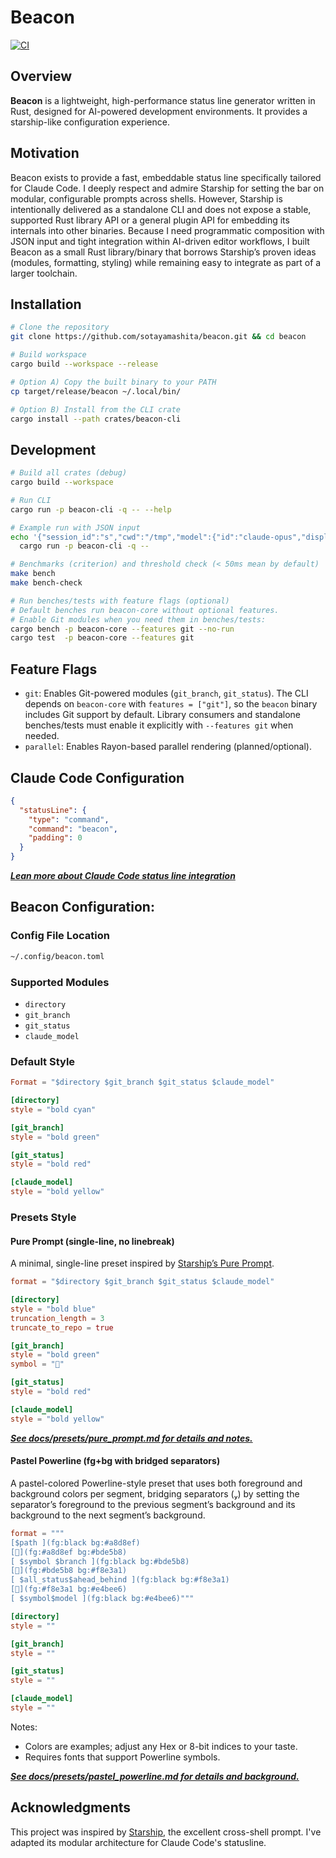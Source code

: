 # Beacon

[![CI](https://github.com/sotayamashita/beacon/actions/workflows/ci.yml/badge.svg)](https://github.com/sotayamashita/beacon/actions/workflows/ci.yml)

## Overview
<!-- LLM Instructions: Update @specs/project.md when you change this section -->

**Beacon** is a lightweight, high-performance status line generator written in Rust, designed for AI-powered development environments. It provides a starship-like configuration experience.

## Motivation

Beacon exists to provide a fast, embeddable status line specifically tailored for Claude Code. I deeply respect and admire Starship for setting the bar on modular, configurable prompts across shells. However, Starship is intentionally delivered as a standalone CLI and does not expose a stable, supported Rust library API or a general plugin API for embedding its internals into other binaries. Because I need programmatic composition with JSON input and tight integration within AI-driven editor workflows, I built Beacon as a small Rust library/binary that borrows Starship’s proven ideas (modules, formatting, styling) while remaining easy to integrate as part of a larger toolchain.

## Installation

```bash
# Clone the repository
git clone https://github.com/sotayamashita/beacon.git && cd beacon

# Build workspace
cargo build --workspace --release

# Option A) Copy the built binary to your PATH
cp target/release/beacon ~/.local/bin/

# Option B) Install from the CLI crate
cargo install --path crates/beacon-cli
```

## Development

```bash
# Build all crates (debug)
cargo build --workspace

# Run CLI
cargo run -p beacon-cli -q -- --help

# Example run with JSON input
echo '{"session_id":"s","cwd":"/tmp","model":{"id":"claude-opus","display_name":"Opus"}}' | \
  cargo run -p beacon-cli -q --

# Benchmarks (criterion) and threshold check (< 50ms mean by default)
make bench
make bench-check

# Run benches/tests with feature flags (optional)
# Default benches run beacon-core without optional features.
# Enable Git modules when you need them in benches/tests:
cargo bench -p beacon-core --features git --no-run
cargo test  -p beacon-core --features git
```

## Feature Flags

- `git`: Enables Git-powered modules (`git_branch`, `git_status`). The CLI depends on
  `beacon-core` with `features = ["git"]`, so the `beacon` binary includes Git support by default.
  Library consumers and standalone benches/tests must enable it explicitly with
  `--features git` when needed.
- `parallel`: Enables Rayon-based parallel rendering (planned/optional).

## Claude Code Configuration

```json
{
  "statusLine": {
    "type": "command",
    "command": "beacon",
    "padding": 0
  }
}
```

_**[Lean more about Claude Code status line integration](https://docs.anthropic.com/en/docs/claude-code/statusline)**_

## Beacon Configuration:

### Config File Location

```bash
~/.config/beacon.toml
```

### Supported Modules

- `directory`
- `git_branch`
- `git_status`
- `claude_model`

### Default Style

```toml
Format = "$directory $git_branch $git_status $claude_model"

[directory]
style = "bold cyan"

[git_branch]
style = "bold green"

[git_status]
style = "bold red"

[claude_model]
style = "bold yellow"
```

### Presets Style

#### Pure Prompt (single-line, no linebreak)

A minimal, single-line preset inspired by [Starship’s Pure Prompt](https://starship.rs/presets/pure_prompt).

```toml
format = "$directory $git_branch $git_status $claude_model"

[directory]
style = "bold blue"
truncation_length = 3
truncate_to_repo = true

[git_branch]
style = "bold green"
symbol = ""

[git_status]
style = "bold red"

[claude_model]
style = "bold yellow"
```

_**[See docs/presets/pure_prompt.md for details and notes.](docs/presets/pure_prompt.md)**_

#### Pastel Powerline (fg+bg with bridged separators)

A pastel-colored Powerline-style preset that uses both foreground and background colors per segment, bridging separators () by setting the separator’s foreground to the previous segment’s background and its background to the next segment’s background.

```toml
format = """
[$path ](fg:black bg:#a8d8ef)
[](fg:#a8d8ef bg:#bde5b8)
[ $symbol $branch ](fg:black bg:#bde5b8)
[](fg:#bde5b8 bg:#f8e3a1)
[ $all_status$ahead_behind ](fg:black bg:#f8e3a1)
[](fg:#f8e3a1 bg:#e4bee6)
[ $symbol$model ](fg:black bg:#e4bee6)"""

[directory]
style = ""

[git_branch]
style = ""

[git_status]
style = ""

[claude_model]
style = ""
```

Notes:
- Colors are examples; adjust any Hex or 8-bit indices to your taste.
- Requires fonts that support Powerline symbols.

_**[See docs/presets/pastel_powerline.md for details and background.](docs/presets/pastel_powerline.md)**_

## Acknowledgments

This project was inspired by [Starship](https://starship.rs/), the excellent cross-shell prompt. I've adapted its modular architecture for Claude Code's statusline.
